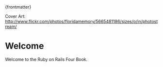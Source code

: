 {frontmatter}

Cover Art: http://www.flickr.com/photos/floridamemory/5665481186/sizes/o/in/photostream/

# Welcome
Welcome to the Ruby on Rails Four Book.
